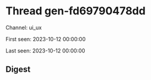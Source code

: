 # Thread gen-fd69790478dd
Channel: ui_ux

First seen: 2023-10-12 00:00:00

Last seen: 2023-10-12 00:00:00

## Digest


